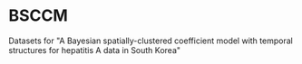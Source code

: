 # BSCCM

Datasets for "A Bayesian spatially-clustered coefficient model with temporal structures for hepatitis A data in South Korea"
